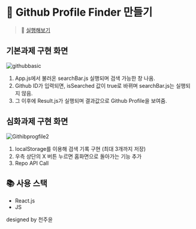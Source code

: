 # 🐰 Github Profile Finder 만들기
> 🙉 [실행해보기](https://github-finder-henna.vercel.app/) 

## 기본과제 구현 화면
![githubbasic](https://user-images.githubusercontent.com/81923229/117022576-51aa8880-ad33-11eb-8129-9d2df3cc66e1.gif)

1. App.js에서 불러온 searchBar.js 실행되며 검색 가능한 창 나옴.
2. Github ID가 입력되면, isSearched 값이 true로 바뀌며 searchBar.js는 실행되지 않음.
3. 그 이후에 Result.js가 실행되며 결과값으로 Github Profile을 보여줌.

## 심화과제 구현 화면
![Githibprogfile2](https://user-images.githubusercontent.com/81923229/121715521-f29e1780-cb19-11eb-829c-f5f0de0aac5b.gif)

1. localStorage를 이용해 검색 기록 구현 (최대 3개까지 저장)
2. 우측 상단의 X 버튼 누르면 홈화면으로 돌아가는 기능 추가 
3. Repo API Call

## 📚 사용 스택
- React.js
- JS

designed by 천주윤
